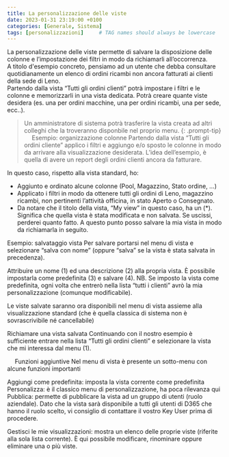 ```yaml
---
title: La personalizzazione delle viste
date: 2023-01-31 23:19:00 +0100
categories: [Generale, Sistema]
tags: [personalizzazioni]     # TAG names should always be lowercase
---
```


La personalizzazione delle viste permette di salvare la disposizione delle colonne e l’impostazione dei filtri in modo da richiamarli all’occorrenza.  
A titolo d'esempio concreto, pensiamo ad un utente che debba consultare quotidianamente un elenco di ordini ricambi non ancora fatturati ai clienti della sede di Leno.  
Partendo dalla vista “Tutti gli ordini clienti” potrà impostare i filtri e le colonne e memorizzarli in una vista dedicata.
Potrà creare quante viste desidera (es. una per ordini macchine, una per ordini ricambi, una per sede, ecc..).  

> Un amministratore di sistema potrà trasferire la vista creata ad altri colleghi che la troveranno disponbile nel proprio menu.
{: .prompt-tip}
 
Esempio: organizzazione colonne
Partendo dalla vista “Tutti gli ordini cliente” applico i filtri e aggiungo e/o sposto le colonne in modo da arrivare alla visualizzazione desiderata.
L’idea dell’esempio, è quella di avere un report degli ordini clienti ancora da fatturare.

In questo caso, rispetto alla vista standard, ho:
- Aggiunto e ordinato alcune colonne (Pool, Magazzino, Stato ordine, …)
- Applicato i filtri in modo da ottenere tutti gli ordini di Leno, magazzino ricambi, non pertinenti l’attività officina, in stato Aperto o Consegnato. 
- Da notare che il titolo della vista, “My view” in questo caso, ha un (*). Significa che quella vista è stata modificata e non salvata. Se uscissi, perderei quanto fatto. 
A questo punto posso salvare la mia vista in modo da richiamarla in seguito.

Esempio: salvataggio vista
Per salvare portarsi nel menu di vista e selezionare “salva con nome” (oppure “salva” se la vista è stata salvata in precedenza).
 
Attribuire un nome (1) ed una descrizione (2) alla propria vista. È possibile impostarla come predefinita (3) e salvare (4).
NB. Se imposto la vista come predefinita, ogni volta che entrerò nella lista “tutti i clienti” avrò la mia personalizzazione (comunque modificabile).
 
Le viste salvate saranno ora disponibili nel menu di vista assieme alla visualizzazione standard (che è quella classica di sistema non è sovrascrivibile né cancellabile)
 
Richiamare una vista salvata
Continuando con il nostro esempio è sufficiente entrare nella lista “Tutti gli ordini clienti” e selezionare la vista che mi interessa dal menu (1).
 
 
Funzioni aggiuntive
Nel menu di vista è presente un sotto-menu con alcune funzioni importanti
 
Aggiungi come predefinita: imposta la vista corrente come predefinita
Personalizza: 	è il classico menu di personalizzazione, ha poca rilevanza qui
Pubblica: permette di pubblicare la vista ad un gruppo di utenti (ruolo aziendale). Dato che la vista sarà disponibile a tutti gli utenti di D365 che hanno il ruolo scelto, vi consiglio di contattare il vostro Key User prima di procedere.
 
Gestisci le mie visualizzazioni: mostra un elenco delle proprie viste (riferite alla sola lista corrente). È qui possibile modificare, rinominare oppure eliminare una o più viste.

